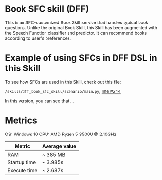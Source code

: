# Book SFC skill (DFF)
This is an SFC-customized Book Skill service that handles typical book questions. Unlike the original Book Skill, this Skill has been augmented with the Speech Function classifier and predictor.
It can recommend books according to user's preferences.

# Example of using SFCs in DFF DSL in this Skill
To see how SFCs are used in this Skill, check out this file:

```/skills/dff_book_sfc_skill/scenario/main.py```, [line #244](https://github.com/deepmipt/dream/blob/feat/speech-function-dist-book-skill/skills/dff_book_sfc_skill/scenario/main.py#L244)

In this version, you can see that ...

# Metrics

OS: Windows 10
CPU: AMD Ryzen 5 3500U @ 2.10GHz

| Metric       | Average value |
| ------------ | ------------- |
| RAM          | ~ 385 MB      |
| Startup time | ~  3.985s     |
| Execute time | ~  2.687s     |
